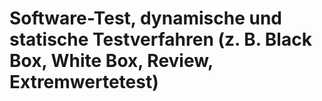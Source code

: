 # Software-Test, dynamische und statische Testverfahren (z. B. Black Box, White Box, Review, Extremwertetest)

